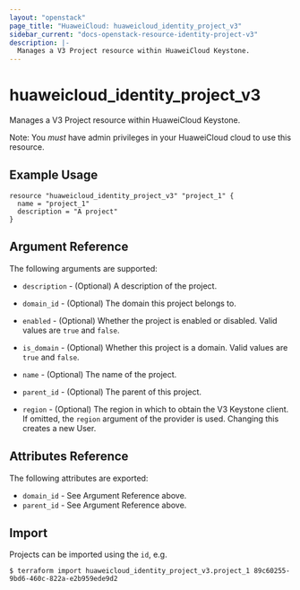 ```yaml
---
layout: "openstack"
page_title: "HuaweiCloud: huaweicloud_identity_project_v3"
sidebar_current: "docs-openstack-resource-identity-project-v3"
description: |-
  Manages a V3 Project resource within HuaweiCloud Keystone.
---
```


# huaweicloud\_identity\_project_v3

Manages a V3 Project resource within HuaweiCloud Keystone.

Note: You _must_ have admin privileges in your HuaweiCloud cloud to use
this resource.

## Example Usage

```hcl
resource "huaweicloud_identity_project_v3" "project_1" {
  name = "project_1"
  description = "A project"
}
```

## Argument Reference

The following arguments are supported:

* `description` - (Optional) A description of the project.

* `domain_id` - (Optional) The domain this project belongs to.

* `enabled` - (Optional) Whether the project is enabled or disabled. Valid
  values are `true` and `false`.

* `is_domain` - (Optional) Whether this project is a domain. Valid values
  are `true` and `false`.

* `name` - (Optional) The name of the project.

* `parent_id` - (Optional) The parent of this project.

* `region` - (Optional) The region in which to obtain the V3 Keystone client.
    If omitted, the `region` argument of the provider is used. Changing this
    creates a new User.

## Attributes Reference

The following attributes are exported:

* `domain_id` - See Argument Reference above.
* `parent_id` - See Argument Reference above.

## Import

Projects can be imported using the `id`, e.g.

```
$ terraform import huaweicloud_identity_project_v3.project_1 89c60255-9bd6-460c-822a-e2b959ede9d2
```
